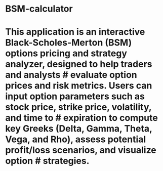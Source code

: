 # BSM-calculator
# This application is an interactive Black-Scholes-Merton (BSM) options pricing and strategy analyzer, designed to help traders and analysts # evaluate option prices and risk metrics. Users can input option parameters such as stock price, strike price, volatility, and time to # expiration to compute key Greeks (Delta, Gamma, Theta, Vega, and Rho), assess potential profit/loss scenarios, and visualize option # strategies.
